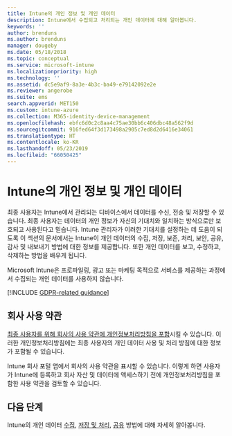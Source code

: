 ```yaml
---
title: Intune의 개인 정보 및 개인 데이터
description: Intune에서 수집되고 처리되는 개인 데이터에 대해 알아봅니다.
keywords: ''
author: brenduns
ms.author: brenduns
manager: dougeby
ms.date: 05/18/2018
ms.topic: conceptual
ms.service: microsoft-intune
ms.localizationpriority: high
ms.technology: ''
ms.assetid: dc5e9af9-8a3e-4b3c-ba49-e79142092e2e
ms.reviewer: angerobe
ms.suite: ems
search.appverid: MET150
ms.custom: intune-azure
ms.collection: M365-identity-device-management
ms.openlocfilehash: ebfc6d0c2c8aa4c75ae30bb6c406dbc48a562f9d
ms.sourcegitcommit: 916fed64f3d173498a2905c7ed8d2d6416e34061
ms.translationtype: HT
ms.contentlocale: ko-KR
ms.lasthandoff: 05/23/2019
ms.locfileid: "66050425"
---
```

# <a name="privacy-and-personal-data-in-intune"></a>Intune의 개인 정보 및 개인 데이터

최종 사용자는 Intune에서 관리되는 디바이스에서 데이터를 수신, 전송 및 저장할 수 있습니다. 최종 사용자는 데이터의 개인 정보가 자신의 기대치와 일치하는 방식으로만 보호되고 사용된다고 믿습니다. Intune 관리자가 이러한 기대치를 설정하는 데 도움이 되도록 이 섹션의 문서에서는 Intune이 개인 데이터의 수집, 저장, 보존, 처리, 보안, 공유, 감사 및 내보내기 방법에 대한 정보를 제공합니다. 또한 개인 데이터를 보고, 수정하고, 삭제하는 방법을 배우게 됩니다.

Microsoft Intune은 프로파일링, 광고 또는 마케팅 목적으로 서비스를 제공하는 과정에서 수집되는 개인 데이터를 사용하지 않습니다.

[!INCLUDE [GDPR-related guidance](./includes/gdpr-dsr-and-stp-note.md)]

## <a name="your-company-terms-and-conditions"></a>회사 사용 약관

[최종 사용자를 위해 회사의 사용 약관에 개인정보처리방침을 포함](company-portal-app.md)시킬 수 있습니다. 이러한 개인정보처리방침에는 최종 사용자의 개인 데이터 사용 및 처리 방침에 대한 정보가 포함될 수 있습니다.

Intune 회사 포털 앱에서 회사의 사용 약관을 표시할 수 있습니다. 이렇게 하면 사용자가 Intune에 등록하고 회사 자산 및 데이터에 액세스하기 전에 개인정보처리방침을 포함한 사용 약관을 검토할 수 있습니다.

## <a name="next-steps"></a>다음 단계

Intune의 개인 데이터 [수집](privacy-data-collect.md), [저장 및 처리](privacy-data-store-process.md), [공유](privacy-data-secure-share.md) 방법에 대해 자세히 알아봅니다. 
